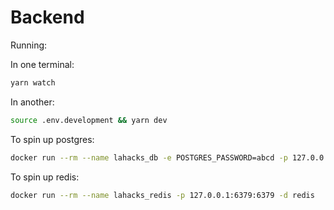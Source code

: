 # Backend

Running:

In one terminal:

```bash
yarn watch
```

In another:

```bash
source .env.development && yarn dev
```

To spin up postgres:

```bash
docker run --rm --name lahacks_db -e POSTGRES_PASSWORD=abcd -p 127.0.0.1:5432:5432 -d postgres
```

To spin up redis:

```bash
docker run --rm --name lahacks_redis -p 127.0.0.1:6379:6379 -d redis
```

